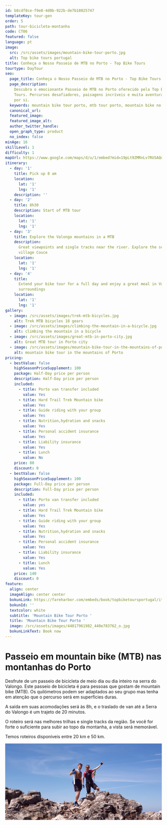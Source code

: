 ```yaml
---
id: b8cdf8ce-f9e8-4d0b-922b-de7b18025747
templateKey: tour-gen
order: 5
path: tour-bicicleta-montanha
code: CT06
featured: false
language: pt
image:
  src: /src/assets/images/mountain-bike-tour-porto.jpg
  alt: Top bike tours portugal
title: Conheça o Nosso Passeio de MTB no Porto - Top Bike Tours
tourtype: DayTour
seo:
  page_title: Conheça o Nosso Passeio de MTB no Porto - Top Bike Tours
  page_description:
    Descubra o emocionante Passeio de MTB no Porto oferecido pela Top Bike
    Tours. Percursos desafiadores, paisagens incríveis e muita aventura esperam
    por si.
  keywords: mountain bike tour porto, mtb tour porto, mountain bike no porto
  canonical_url:
  featured_image:
  featured_image_alt:
  author_twitter_handle:
  open_graph_type: product
  no_index: false
minAge: 16
skillLevel: 1
difficulty: 1
mapUrl: https://www.google.com/maps/d/u/1/embed?mid=19pLt9ZMRnLv7RUSAQqpybO9X-oNSSOhV
itinerary:
  - day: '1'
    title: Pick up 8 am
    location:
      lat: '1'
      lng: '1'
    description: ''
  - day: '2'
    title: 8h30
    description: Start of MTB tour
    location:
      lat: '1'
      lng: '1'
  - day: '3'
    title: Explore the Valongo mountains in a MTB
    description:
      Great viewpoints and single tracks near the river. Explore the schist
      village Couce
    location:
      lat: '1'
      lng: '1'
  - day: '4'
    title:
      Extend your bike tour for a full day and enjoy a great meal in Valongo
      surroundings
    location:
      lat: '1'
      lng: '1'
gallery:
  - image: /src/assets/images/trek-mtb-bicycles.jpg
    alt: Trek MTB bicycles 18 gears
  - image: /src/assets/images/climbing-the-mountain-in-a-bicycle.jpg
    alt: climbing the mountain in a bicycle
  - image: /src/assets/images/great-mtb-in-porto-city.jpg
    alt: Great MTB tour in Porto city
  - image: /src/assets/images/mountain-bike-tour-in-the-mountains-of-porto-portugal.jpg
    alt: mountain bike tour in the mountains of Porto
pricing:
  - bestValue: false
    highSeasonPriceSupplement: 100
    package: Half-Day price per person
    description: Half-Day price per person
    included:
      - title: Porto van transfer included
        value: Yes
      - title: Hard Trail Trek Mountain bike
        value: Yes
      - title: Guide riding with your group
        value: Yes
      - title: Nutrition,hydration and snacks
        value: Yes
      - title: Personal accident insurance
        value: Yes
      - title: Liability insurance
        value: Yes
      - title: Lunch
        value: No
    price: 80
    discount: 0
  - bestValue: false
    highSeasonPriceSupplement: 100
    package: Full-Day price per person
    description: Full-Day price per person
    included:
      - title: Porto van transfer included
        value: yes
      - title: Hard Trail Trek Mountain bike
        value: Yes
      - title: Guide riding with your group
        value: Yes
      - title: Nutrition,hydration and snacks
        value: Yes
      - title: Personal accident insurance
        value: Yes
      - title: Liability insurance
        value: Yes
      - title: Lunch
        value: Yes
    price: 140
    discount: 0
feature:
  align: center
  imageAlign: center center
  bokunLink: https://fareharbor.com/embeds/book/topbiketoursportugal/items/268413/?full-items=yes&flow=479507
  bokunId: ''
  textcolor: white
  subtitle: 'Mountain Bike Tour Porto '
  title: 'Mountain Bike Tour Porto '
  image: /src/assets/images/44817961982_440e783762_o.jpg
  bokunLinkText: Book now
---
```


# Passeio em mountain bike (MTB) nas montanhas do Porto

Desfrute de um passeio de bicicleta de meio dia ou dia inteiro na serra do
Valongo. Este passeio de bicicleta é para pessoas que gostam de mountain bike
(MTB). Os quilómetros podem ser adaptados ao seu grupo mas tenha em atenção que
o percurso será em superfícies duras.

A saída em suas acomodações será às 8h, e o traslado de van até a Serra do
Valongo é um trajeto de 20 minutos.

O roteiro será nas melhores trilhas e single tracks da região. Se você for forte
o suficiente para subir ao topo da montanha, a vista será memorável.

Temos roteiros disponíveis entre 20 km e 50 km.

![no topo da montanha](/src/assets/images/mtb-tour-top-of-the-mountain.jpg 'tour de MTB no Porto em Portugal')
